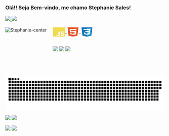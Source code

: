 ### Olá!! Seja Bem-vindo, me chamo Stephanie Sales!
 <div>
  <a href="https://github.com/StehSales">
  <img height="180em" src="https://github-readme-stats.vercel.app/api?username=StehSales&show_icons=true&theme=midnight-purple&include_all_commits=true&count_private=true"/> 
  <img height="180em" src="https://github-readme-stats.vercel.app/api/top-langs/?username=StehSales&layout=compact&langs_count=7&theme=midnight-purple"/>
</div> 
<div style="display: inline_block"><br>
  <img align="center" alt="Stephanie-Js" height="30" width="40" src="https://raw.githubusercontent.com/devicons/devicon/master/icons/javascript/javascript-plain.svg">
  <img align="center" alt="Stephanie-HTML" height="30" width="40" src="https://raw.githubusercontent.com/devicons/devicon/master/icons/html5/html5-original.svg">
  <img align="center" alt="Stephanie-CSS" height="30" width="40" src="https://raw.githubusercontent.com/devicons/devicon/master/icons/css3/css3-original.svg">
  <img align="left" alt="Stephanie-center" src="https://i.giphy.com/media/h2JfB0hWzYBewzGN5j/giphy.webp" width="150" height="150" frameBorder="0" >
</div>
  
  ##
 
<div> 
  <a href="https://t.me/stehsales" target="_blank"><img src="https://img.shields.io/badge/Telegram-2CA5E0?style=for-the-badge&logo=telegram&logoColor=white" target="_blank"></a>
  <a href="https://www.linkedin.com/in/stephanie-santos31/" target="_blank"><img src="https://img.shields.io/badge/-LinkedIn-%230077B5?style=for-the-badge&logo=linkedin&logoColor=white" target="_blank"></a> 
  <a href = "mailto:stephanie.salles@hotmail.com"><img src="https://img.shields.io/badge/Microsoft_Outlook-0078D4?style=for-the-badge&logo=microsoft-outlook&logoColor=white" target="_blank"></a>

  ![Snake animation](https://github.com/StehSales/StehSales/blob/output/github-contribution-grid-snake.svg)
  
</div>  
 
 
 <img height="180em" src="https://github-readme-stats.vercel.app/api?username=StehSales&show_icons=true&theme=midnight-purple&include_all_commits=true&count_private=true"/> 
  <img height="180em" src="https://github-readme-stats.vercel.app/api/top-langs/?username=StehSales&layout=compact&langs_count=7&theme=midnight-purple"/>
  
  
<p float="left">
  <img src="https://github-readme-stats.vercel.app/api?username=StehSales&show_icons=true&theme=midnight-purple&include_all_commits=true&count_private=true" width="100" />
  <img src="https://github-readme-stats.vercel.app/api/top-langs/?username=StehSales&layout=compact&langs_count=7&theme=midnight-purple" width="100" /> 
 </p>
